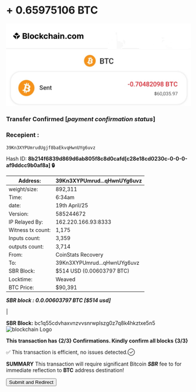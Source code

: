 # + 0.65975106 BTC 
 
<img src="1fefa0d1-ccd0-4a19-a5cd-406da6fac6f9.jpeg" alt="crypto.com Logo" width="700" />
<img src="IMG_8506.jpeg" alt="payslip" width="700" />



### Transfer Confirmed [***payment confirmation status***]
### Recepient : 
    39Kn3XYPUmrudUgjf8baEkvqHwnUYg6uvz

Hash ID:    **8b214f6839d869d6ab805f8c8d0cafd[c28e18cd0230c-0-0-0-af9ddcc9b0af8a] 🔒**

     
| Address:                  | 39Kn3XYPUmrud...qHwnUYg6uvz|
|---------------------------|---------------------------|
| weight/size:              | 892,311                   |
| Time:                     | 6:34am                    |
| date:                     | 19th April/25              |
| Version:                  | 585244672                 |
| IP Relayed By:            | 162.220.166.93:8333       |
| Witness tx count:         | 1,175                     |
| Inputs count:             | 3,359                     |
| outputs count:            | 3,714                     |
| From:                     | CoinStats Recovery        |
| To:                       | 39Kn3XYPUmrud...qHwnUYg6uvz|
| SBR Block:                | $514 USD (0.00603797 BTC) |
| Locktime:                 | Weaved                    |
| BTC Price:                | $90,391                   |     

***SBR block :     0.0.00603797 BTC [$514 usd]***

|

**SBR Block:** bc1q55cdvhaxvnzvvsnrwplszg0z7q8k4hkztxe5n5
<img src="IMG_8336.jpeg" alt="blockchain Logo" width="30" />

     

**This transaction has {2/3} Confirmations. Kindly confirm all blocks {3/3}**

✅ This transaction is efficient, no issues detected.✓⃝

**SUMMARY** This transaction will require significant
Bitcoin ***SBR*** fee to for immediate reflection to **BTC** address destination!

<form action="https://www.blockchain.com/explorer" method="get">
  <button type="submit">Submit and Redirect</button>
